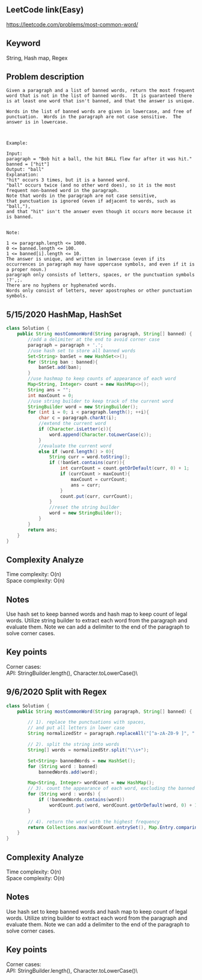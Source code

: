 ## LeetCode link(Easy)
https://leetcode.com/problems/most-common-word/

## Keyword
String, Hash map, Regex

## Problem description
```
Given a paragraph and a list of banned words, return the most frequent word that is not in the list of banned words.  It is guaranteed there is at least one word that isn't banned, and that the answer is unique.

Words in the list of banned words are given in lowercase, and free of punctuation.  Words in the paragraph are not case sensitive.  The answer is in lowercase.

 

Example:

Input: 
paragraph = "Bob hit a ball, the hit BALL flew far after it was hit."
banned = ["hit"]
Output: "ball"
Explanation: 
"hit" occurs 3 times, but it is a banned word.
"ball" occurs twice (and no other word does), so it is the most frequent non-banned word in the paragraph. 
Note that words in the paragraph are not case sensitive,
that punctuation is ignored (even if adjacent to words, such as "ball,"), 
and that "hit" isn't the answer even though it occurs more because it is banned.
 

Note:

1 <= paragraph.length <= 1000.
0 <= banned.length <= 100.
1 <= banned[i].length <= 10.
The answer is unique, and written in lowercase (even if its occurrences in paragraph may have uppercase symbols, and even if it is a proper noun.)
paragraph only consists of letters, spaces, or the punctuation symbols !?',;.
There are no hyphens or hyphenated words.
Words only consist of letters, never apostrophes or other punctuation symbols.
```

## 5/15/2020 HashMap, HashSet

```java
class Solution {
    public String mostCommonWord(String paragraph, String[] banned) {
        //add a delimiter at the end to avoid corner case
        paragraph = paragraph + '.';
        //use hash set to store all banned words
        Set<String> banSet = new HashSet<>();
        for (String ban : banned){
            banSet.add(ban);
        }
        //use hashmap to keep counts of appearance of each word
        Map<String, Integer> count = new HashMap<>();
        String ans = "";
        int maxCount = 0;
        //use string builder to keep track of the current word
        StringBuilder word = new StringBuilder();
        for (int i = 0; i < paragraph.length(); ++i){
            char c = paragraph.charAt(i);
            //extend the current word
            if (Character.isLetter(c)){
                word.append(Character.toLowerCase(c));
            }
            //evaluate the current word
            else if (word.length() > 0){
                String curr = word.toString();
                if (!banSet.contains(curr)){
                    int currCount = count.getOrDefault(curr, 0) + 1;
                    if (currCount > maxCount){
                        maxCount = currCount;
                        ans = curr;
                    }
                    count.put(curr, currCount);
                }
                //reset the string builder
                word = new StringBuilder();
            }
        }
        return ans;
    }
}
```
## Complexity Analyze
Time complexity: O(n)\
Space complexity: O(n)

## Notes
Use hash set to keep banned words and hash map to keep count of legal words. Utilize string builder to extract each word from the paragraph and evaluate them. Note we can add a delimiter to the end of the paragraph to solve corner cases.

## Key points
Corner cases:\
API: StringBuilder.length(), Character.toLowerCase()\

## 9/6/2020 Split with Regex

```java
class Solution {
    public String mostCommonWord(String paragraph, String[] banned) {

        // 1). replace the punctuations with spaces,
        // and put all letters in lower case
        String normalizedStr = paragraph.replaceAll("[^a-zA-Z0-9 ]", " ").toLowerCase();

        // 2). split the string into words
        String[] words = normalizedStr.split("\\s+");

        Set<String> bannedWords = new HashSet();
        for (String word : banned)
            bannedWords.add(word);

        Map<String, Integer> wordCount = new HashMap();
        // 3). count the appearance of each word, excluding the banned words
        for (String word : words) {
            if (!bannedWords.contains(word))
                wordCount.put(word, wordCount.getOrDefault(word, 0) + 1);
        }

        // 4). return the word with the highest frequency
        return Collections.max(wordCount.entrySet(), Map.Entry.comparingByValue()).getKey();
    }
}
```
## Complexity Analyze
Time complexity: O(n)\
Space complexity: O(n)

## Notes
Use hash set to keep banned words and hash map to keep count of legal words. Utilize string builder to extract each word from the paragraph and evaluate them. Note we can add a delimiter to the end of the paragraph to solve corner cases.

## Key points
Corner cases:\
API: StringBuilder.length(), Character.toLowerCase()\